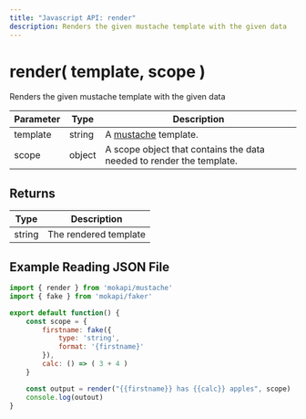```yaml
---
title: "Javascript API: render"
description: Renders the given mustache template with the given data
---
```

# render( template, scope )

Renders the given mustache template with the given data

| Parameter | Type   | Description                                                          |
|-----------|--------|----------------------------------------------------------------------|
| template  | string | A [mustache](http://mustache.github.io) template.                    |
| scope     | object | A scope object that contains the data needed to render the template. |

## Returns

| Type    | Description            |
|---------|------------------------|
| string  | The rendered template  |

## Example Reading JSON File

```javascript
import { render } from 'mokapi/mustache'
import { fake } from 'mokapi/faker'

export default function() {
    const scope = {
        firstname: fake({
            type: 'string',
            format: '{firstname}'
        }),
        calc: () => ( 3 + 4 )
    }

    const output = render("{{firstname}} has {{calc}} apples", scope)
    console.log(outout)
}
```